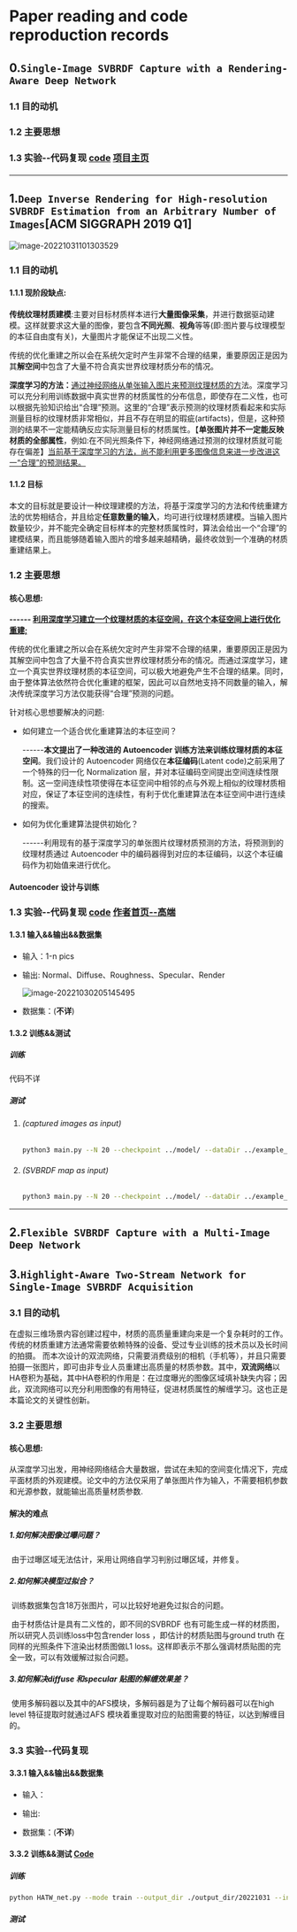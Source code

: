 # Paper reading and code reproduction records


## 0.`Single-Image SVBRDF Capture with a Rendering-Aware Deep Network`

### 1.1 目的动机



### 1.2  主要思想



### 1.3  实验--代码复现 [code](https://github.com/valentin-deschaintre/Single-Image-SVBRDF-Capture-rendering-loss) [项目主页](https://team.inria.fr/graphdeco/projects/deep-materials/)

#### 









------

## 1.`Deep Inverse Rendering for High-resolution SVBRDF Estimation from an Arbitrary Number of Images`[ACM SIGGRAPH 2019 Q1]

![image-20221031101303529](assets/image-20221031101303529.png)

### 1.1 目的动机

#### 1.1.1 现阶段缺点:

​		**传统纹理材质建模**:主要对目标材质样本进行**大量图像采集**，并进行数据驱动建模。这样就要求这大量的图像，要包含**不同光照**、**视角**等等(即:图片要与纹理模型的本征自由度有关)，大量图片才能保证不出现二义性。

​		传统的优化重建之所以会在系统欠定时产生非常不合理的结果，重要原因正是因为其**解空间**中包含了大量不符合真实世界纹理材质分布的情况。



​		**深度学习的方法：**<u>通过神经网络从单张输入图片来预测纹理材质的方</u>法。深度学习可以充分利用训练数据中真实世界的材质属性的分布信息，即使存在二义性，也可以根据先验知识给出“合理”预测。这里的“合理”表示预测的纹理材质看起来和实际测量目标的纹理材质非常相似，并且不存在明显的瑕疵(artifacts)，但是，这种预测的结果不一定能精确反应实际测量目标的材质属性。【**单张图片并不一定能反映材质的全部属性**，例如:在不同光照条件下，神经网络通过预测的纹理材质就可能存在偏差】<u>当前基于深度学习的方法，尚不能利用更多图像信息来进一步改进这一“合理”的预测结果。</u>

#### 1.1.2 目标

​		本文的目标就是要设计一种纹理建模的方法，将基于深度学习的方法和传统重建方法的优势相结合，并且给定**任意数量的输入**，均可进行纹理材质建模。当输入图片数量较少，并不能完全确定目标样本的完整材质属性时，算法会给出一个“合理”的建模结果，而且能够随着输入图片的增多越来越精确，最终收敛到一个准确的材质重建结果上。







### 1.2  主要思想

#### 核心思想:

**------   <u>利用深度学习建立一个纹理材质的本征空间，在这个本征空间上进行优化重建;</u>**

​		传统的优化重建之所以会在系统欠定时产生非常不合理的结果，重要原因正是因为其解空间中包含了大量不符合真实世界纹理材质分布的情况。而通过深度学习，建立一个真实世界纹理材质的本征空间，可以极大地避免产生不合理的结果。同时，由于整体算法依然符合优化重建的框架，因此可以自然地支持不同数量的输入，解决传统深度学习方法仅能获得“合理”预测的问题。



针对核心思想要解决的问题:

- 如何建立一个适合优化重建算法的本征空间？

  ------**本文提出了一种改进的 Autoencoder 训练方法来训练纹理材质的本征空间**。我们设计的 Autoencoder 网络仅在**本征编码**(Latent code)之前采用了一个特殊的归一化 Normalization 层，并对本征编码空间提出空间连续性限制。这一空间连续性项使得在本征空间中相邻的点与外观上相似的纹理材质相对应，保证了本征空间的连续性，有利于优化重建算法在本征空间中进行连续的搜索。

  

- 如何为优化重建算法提供初始化？

  ------利用现有的基于深度学习的单张图片纹理材质预测的方法，将预测到的纹理材质通过 Autoencoder 中的编码器得到对应的本征编码，以这个本征编码作为初始值来进行优化。



#### Autoencoder 设计与训练



### 1.3  实验--代码复现 [code](https://github.com/msraig/DeepInverseRendering) [作者首页--高端](https://gao-duan.github.io/)

#### 1.3.1 输入&&输出&&数据集

- 输入：1-n pics

- 输出:  Normal、Diffuse、Roughness、Specular、Render

  <img src="assets/image-20221030205145495.png" alt="image-20221030205145495"  />

- 数据集：(**不详**)



#### 1.3.2 训练&&测试

##### 训练

代码不详

##### 测试

1. ###### (captured images as input)

   ```bash
   python3 main.py --N 20 --checkpoint ../model/ --dataDir ../example_data/example_svbrdf --logDir ../log_test_example_20221030_pic --initDir  ../example_data/example_init --network network_ae_fixBN --init_method svbrdf --input_type image --wlv_type load --wlvDir ../example_data/example_wlv
   ```

   

2. ###### (SVBRDF map as input)

   ```bash
   python3 main.py --N 20 --checkpoint ../model/ --dataDir ../example_data/example_svbrdf --logDir ../log_test_example_20221030 --initDir  ../example_data/example_init --network network_ae_fixBN --init_method svbrdf --input_type svbrdf --wlv_type load --wlvDir ../example_data/example_wlv
   ```

   

----------------------



## 2.`Flexible SVBRDF Capture with a Multi-Image Deep Network`









## 3.`Highlight-Aware Two-Stream Network for Single-Image SVBRDF Acquisition`

### 3.1 目的动机

​		在虚拟三维场景内容创建过程中，材质的高质量重建向来是一个复杂耗时的工作。传统的材质重建方法通常需要依赖特殊的设备、受过专业训练的技术员以及长时间的拍摄。	而本次设计的双流网络，只需要消费级别的相机（手机等），并且只需要拍摄一张图片，即可由非专业人员重建出高质量的材质参数。其中，**双流网络**以HA卷积为基础，其中HA卷积的作用是：在过度曝光的图像区域填补缺失内容；因此，双流网络可以充分利用图像的有用特征，促进材质属性的解缠学习。这也正是本篇论文的关键性创新。



### 3.2  主要思想

#### 核心思想:

​		从深度学习出发，用神经网络结合大量数据，尝试在未知的空间变化情况下，完成平面材质的外观建模。论文中的方法仅采用了单张图片作为输入，不需要相机参数和光源参数，就能输出高质量材质参数.



####  解决的难点

##### 1.如何解决图像过曝问题？

​		由于过曝区域无法估计，采用让网络自学习判别过曝区域，并修复。

##### 2.如何解决模型过拟合？

​		训练数据集包含18万张图片，可以比较好地避免过拟合的问题。

​		由于材质估计是具有二义性的，即不同的SVBRDF 也有可能生成一样的材质图，所以研究人员训练loss中包含render loss ，即估计的材质贴图与ground truth 在同样的光照条件下渲染出材质图做L1 loss。这样即表示不那么强调材质贴图的完全一致，可以有效缓解过拟合问题。

##### 3.如何解决diffuse 和specular 贴图的解缠效果差？

​		使用多解码器以及其中的AFS模块，多解码器是为了让每个解码器可以在high level 特征提取时就通过AFS 模块着重提取对应的贴图需要的特征，以达到解缠目的。



### 3.3  实验--代码复现

#### 3.3.1 输入&&输出&&数据集

- 输入：

- 输出:  

  

- 数据集：(**不详**)



#### 3.3.2 训练&&测试 [Code](https://github.com/happyvictor008/Highlight-Aware-Two-Stream-Network-for-Single-Image-SVBRDF-Acquisition)

##### 训练

```bash
python HATW_net.py --mode train --output_dir ./output_dir/20221031 --input_dir ../Data_Deschaintre18/trainBlended --batch_size 1 --loss adv --useLog
```



##### 测试

###### 



